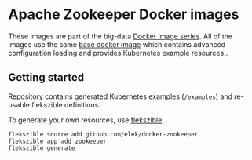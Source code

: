 # Apache Zookeeper Docker images

These images are part of the big-data [Docker image series](https://flokkr.github.io). All of the images use the same [base docker image](https://github.com/flokkr/docker-baseimage) which contains advanced configuration loading and provides Kubernetes example resources..

## Getting started

Repository contains generated Kubernetes examples (`/examples`) and re-usable flekszible definitions.

To generate your own resources, use [flekszible](https://github.com/elek/flekszible):

```
flekszible source add github.com/elek/docker-zookeeper
flekszible app add zookeeper
flekszible generate
```